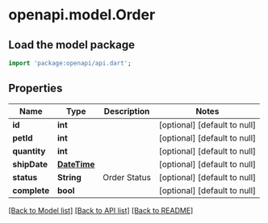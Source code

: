 # openapi.model.Order

## Load the model package
```dart
import 'package:openapi/api.dart';
```

## Properties
Name | Type | Description | Notes
------------ | ------------- | ------------- | -------------
**id** | **int** |  | [optional] [default to null]
**petId** | **int** |  | [optional] [default to null]
**quantity** | **int** |  | [optional] [default to null]
**shipDate** | [**DateTime**](DateTime.md) |  | [optional] [default to null]
**status** | **String** | Order Status | [optional] [default to null]
**complete** | **bool** |  | [optional] [default to null]

[[Back to Model list]](../README.md#documentation-for-models) [[Back to API list]](../README.md#documentation-for-api-endpoints) [[Back to README]](../README.md)


